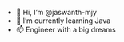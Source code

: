 - 👋 Hi, I’m @jaswanth-mjy
- 🌱 I’m currently learning Java 
- 📫 Engineer with a big dreams

<!---
jaswanth-mjy/jaswanth-mjy is a ✨ special ✨ repository because its `README.md` (this file) appears on your GitHub profile.
You can click the Preview link to take a look at your changes.
--->
